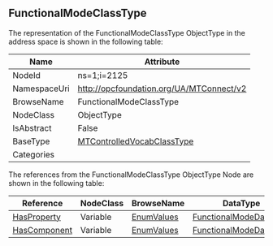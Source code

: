 <!-- objecttype -->
## FunctionalModeClassType
  
<!-- end of text -->
The representation of the FunctionalModeClassType ObjectType in the address space is shown in the following table:  

|Name|Attribute|
|---|---|
|NodeId|ns=1;i=2125|
|NamespaceUri|http://opcfoundation.org/UA/MTConnect/v2|
|BrowseName|FunctionalModeClassType|
|NodeClass|ObjectType|
|IsAbstract|False|
|BaseType|[MTControlledVocabClassType](../../ObjectTypes/MTControlledVocabClassType/readme.md)|
|Categories||

The references from the FunctionalModeClassType ObjectType Node are shown in the following table:  

|Reference|NodeClass|BrowseName|DataType|TypeDefinition|ModellingRule|
|---|---|---|---|---|---|
|[HasProperty](../../../Core/Part3/ReferenceTypes/HasProperty/readme.md)|Variable|[EnumValues](#EnumValues)|[FunctionalModeDataType](../../DataTypes/FunctionalModeDataType/readme.md)|[FunctionalModeDataType](../../DataTypes/FunctionalModeDataType/readme.md)|[Mandatory](../../../Core/Objects/Mandatory/readme.md)|
|[HasComponent](../../../Core/Part3/ReferenceTypes/HasComponent/readme.md)|Variable|[EnumValues](#EnumValues)|[FunctionalModeDataType](../../DataTypes/FunctionalModeDataType/readme.md)|[FunctionalModeDataType](../../DataTypes/FunctionalModeDataType/readme.md)|[Mandatory](../../../Core/Objects/Mandatory/readme.md)|


